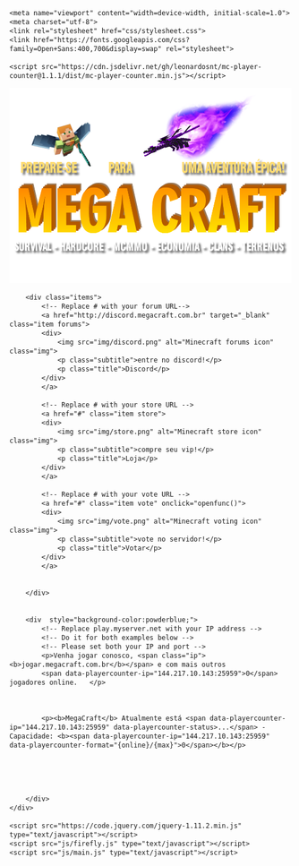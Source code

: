 <!-- Proudly coded by Billy (https://bybilly.uk) -->
<!-- Version: 1.9 -->

<!DOCTYPE html>
<html>
<head>
	<!-- Info meta tags, important for social media + SEO -->
	<title>Mega Craft Servidor - Site Oficial</title>
	<meta name="description" content="Mega Craft é um novo e incrível servidor do Minecraft. Você pode entrar com o IP 'jogar.megacraft.com.br'.">
	<meta property="og:title" content="Mega Craft Servidor- Site Oficial">
	<meta property="og:site_name" content="Mega Craft Servidor">
	<meta property="og:description" content="Mega Craft é um novo e incrível servidor do Minecraft. Você pode entrar com o IP 'jogar.megacraft.com.br'.">
	<meta property="og:image" content="https://bybilly.uk/portal/img/minecraft.jpg">
	<meta property="og:url" content="https://bybilly.uk/">
	<meta name="twitter:card" content="summary_large_image">


	<meta name="viewport" content="width=device-width, initial-scale=1.0">
	<meta charset="utf-8">
	<link rel="stylesheet" href="css/stylesheet.css">
	<link href="https://fonts.googleapis.com/css?family=Open+Sans:400,700&display=swap" rel="stylesheet">

    <script src="https://cdn.jsdelivr.net/gh/leonardosnt/mc-player-counter@1.1.1/dist/mc-player-counter.min.js"></script>



</head>
<body>
	<div class="container">
		<div class="logo">
			<!-- In the img folder, upload your logo -->
			<!-- Make sure you name it 'logo.png' -->
			<img src="img/logo.png" alt="Mega Craft Server">
		</div>

		<div class="items">
			<!-- Replace # with your forum URL-->
			<a href="http://discord.megacraft.com.br" target="_blank" class="item forums">
			<div>
				<img src="img/discord.png" alt="Minecraft forums icon" class="img">
				<p class="subtitle">entre no discord!</p>
				<p class="title">Discord</p>
			</div>
			</a>

			<!-- Replace # with your store URL -->
			<a href="#" class="item store">
			<div>
				<img src="img/store.png" alt="Minecraft store icon" class="img">
				<p class="subtitle">compre seu vip!</p>
				<p class="title">Loja</p>
			</div>
			</a>

			<!-- Replace # with your vote URL -->
			<a href="#" class="item vote" onclick="openfunc()">
			<div>
				<img src="img/vote.png" alt="Minecraft voting icon" class="img">
				<p class="subtitle">vote no servidor!</p>
				<p class="title">Votar</p>
			</div>
			</a>


		</div>


		<div  style="background-color:powderblue;">
			<!-- Replace play.myserver.net with your IP address -->
			<!-- Do it for both examples below -->
			<!-- Please set both your IP and port -->
			<p>Venha jogar conosco, <span class="ip"><b>jogar.megacraft.com.br</b></span> e com mais outros
			<span data-playercounter-ip="144.217.10.143:25959">0</span> jogadores online.	</p>

			 
        	
        	<p><b>MegaCraft</b> Atualmente está <span data-playercounter-ip="144.217.10.143:25959" data-playercounter-status>...</span> - Capacidade: <b><span data-playercounter-ip="144.217.10.143:25959" data-playercounter-format="{online}/{max}">0</span></b></p>

		



		</div>
	</div>

	<script src="https://code.jquery.com/jquery-1.11.2.min.js" type="text/javascript"></script>
	<script src="js/firefly.js" type="text/javascript"></script>
	<script src="js/main.js" type="text/javascript"></script>
</body>
</html>
